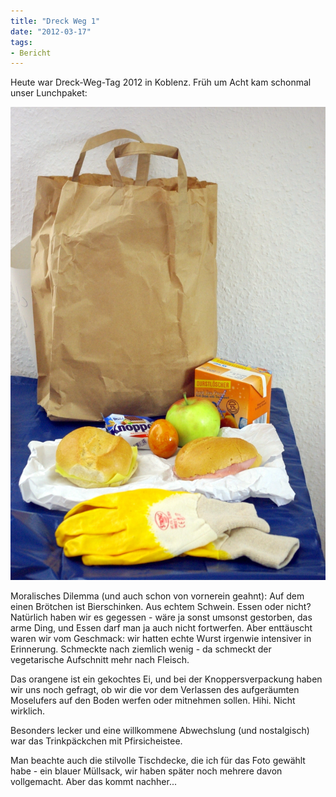 ```yaml
---
title: "Dreck Weg 1"
date: "2012-03-17" 
tags:
- Bericht
---
```


Heute war Dreck-Weg-Tag 2012 in Koblenz. Früh um Acht kam schonmal unser Lunchpaket:

[![](images/imgp8698.jpg "Lunchpaket")](http://apfeleimer.wordpress.com/2012/03/17/dreck-weg-1/imgp8698/)

Moralisches Dilemma (und auch schon von vornerein geahnt): Auf dem einen Brötchen ist Bierschinken. Aus echtem Schwein. Essen oder nicht? Natürlich haben wir es gegessen - wäre ja sonst umsonst gestorben, das arme Ding, und Essen darf man ja auch nicht fortwerfen. Aber enttäuscht waren wir vom Geschmack: wir hatten echte Wurst irgenwie intensiver in Erinnerung. Schmeckte nach ziemlich wenig - da schmeckt der vegetarische Aufschnitt mehr nach Fleisch.

Das orangene ist ein gekochtes Ei, und bei der Knoppersverpackung haben wir uns noch gefragt, ob wir die vor dem Verlassen des aufgeräumten Moselufers auf den Boden werfen oder mitnehmen sollen. Hihi. Nicht wirklich.

Besonders lecker und eine willkommene Abwechslung (und nostalgisch) war das Trinkpäckchen mit Pfirsicheistee.

Man beachte auch die stilvolle Tischdecke, die ich für das Foto gewählt habe - ein blauer Müllsack, wir haben später noch mehrere davon vollgemacht. Aber das kommt nachher...
